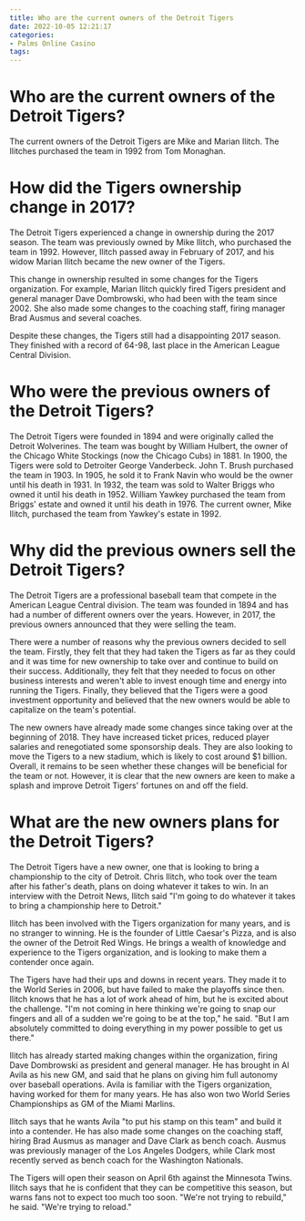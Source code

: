 ```yaml
---
title: Who are the current owners of the Detroit Tigers
date: 2022-10-05 12:21:17
categories:
- Palms Online Casino
tags:
---
```



#  Who are the current owners of the Detroit Tigers?

The current owners of the Detroit Tigers are Mike and Marian Ilitch. The Ilitches purchased the team in 1992 from Tom Monaghan.

#  How did the Tigers ownership change in 2017?

The Detroit Tigers experienced a change in ownership during the 2017 season. The team was previously owned by Mike Ilitch, who purchased the team in 1992. However, Ilitch passed away in February of 2017, and his widow Marian Ilitch became the new owner of the Tigers.

This change in ownership resulted in some changes for the Tigers organization. For example, Marian Ilitch quickly fired Tigers president and general manager Dave Dombrowski, who had been with the team since 2002. She also made some changes to the coaching staff, firing manager Brad Ausmus and several coaches.

Despite these changes, the Tigers still had a disappointing 2017 season. They finished with a record of 64-98, last place in the American League Central Division.

#  Who were the previous owners of the Detroit Tigers?

The Detroit Tigers were founded in 1894 and were originally called the Detroit Wolverines. The team was bought by William Hulbert, the owner of the Chicago White Stockings (now the Chicago Cubs) in 1881. In 1900, the Tigers were sold to Detroiter George Vanderbeck. John T. Brush purchased the team in 1903. In 1905, he sold it to Frank Navin who would be the owner until his death in 1931. In 1932, the team was sold to Walter Briggs who owned it until his death in 1952. William Yawkey purchased the team from Briggs' estate and owned it until his death in 1976. The current owner, Mike Ilitch, purchased the team from Yawkey's estate in 1992.

#  Why did the previous owners sell the Detroit Tigers?

The Detroit Tigers are a professional baseball team that compete in the American League Central division. The team was founded in 1894 and has had a number of different owners over the years. However, in 2017, the previous owners announced that they were selling the team.

There were a number of reasons why the previous owners decided to sell the team. Firstly, they felt that they had taken the Tigers as far as they could and it was time for new ownership to take over and continue to build on their success. Additionally, they felt that they needed to focus on other business interests and weren't able to invest enough time and energy into running the Tigers. Finally, they believed that the Tigers were a good investment opportunity and believed that the new owners would be able to capitalize on the team's potential.

The new owners have already made some changes since taking over at the beginning of 2018. They have increased ticket prices, reduced player salaries and renegotiated some sponsorship deals. They are also looking to move the Tigers to a new stadium, which is likely to cost around $1 billion. Overall, it remains to be seen whether these changes will be beneficial for the team or not. However, it is clear that the new owners are keen to make a splash and improve Detroit Tigers' fortunes on and off the field.

#  What are the new owners plans for the Detroit Tigers?

The Detroit Tigers have a new owner, one that is looking to bring a championship to the city of Detroit. Chris Ilitch, who took over the team after his father's death, plans on doing whatever it takes to win. In an interview with the Detroit News, Ilitch said "I'm going to do whatever it takes to bring a championship here to Detroit."

Ilitch has been involved with the Tigers organization for many years, and is no stranger to winning. He is the founder of Little Caesar's Pizza, and is also the owner of the Detroit Red Wings. He brings a wealth of knowledge and experience to the Tigers organization, and is looking to make them a contender once again.

The Tigers have had their ups and downs in recent years. They made it to the World Series in 2006, but have failed to make the playoffs since then. Ilitch knows that he has a lot of work ahead of him, but he is excited about the challenge. "I'm not coming in here thinking we're going to snap our fingers and all of a sudden we're going to be at the top," he said. "But I am absolutely committed to doing everything in my power possible to get us there."

Ilitch has already started making changes within the organization, firing Dave Dombrowski as president and general manager. He has brought in Al Avila as his new GM, and said that he plans on giving him full autonomy over baseball operations. Avila is familiar with the Tigers organization, having worked for them for many years. He has also won two World Series Championships as GM of the Miami Marlins.

Ilitch says that he wants Avila "to put his stamp on this team" and build it into a contender. He has also made some changes on the coaching staff, hiring Brad Ausmus as manager and Dave Clark as bench coach. Ausmus was previously manager of the Los Angeles Dodgers, while Clark most recently served as bench coach for the Washington Nationals.

The Tigers will open their season on April 6th against the Minnesota Twins. Ilitch says that he is confident that they can be competitive this season, but warns fans not to expect too much too soon. "We're not trying to rebuild," he said. "We're trying to reload."